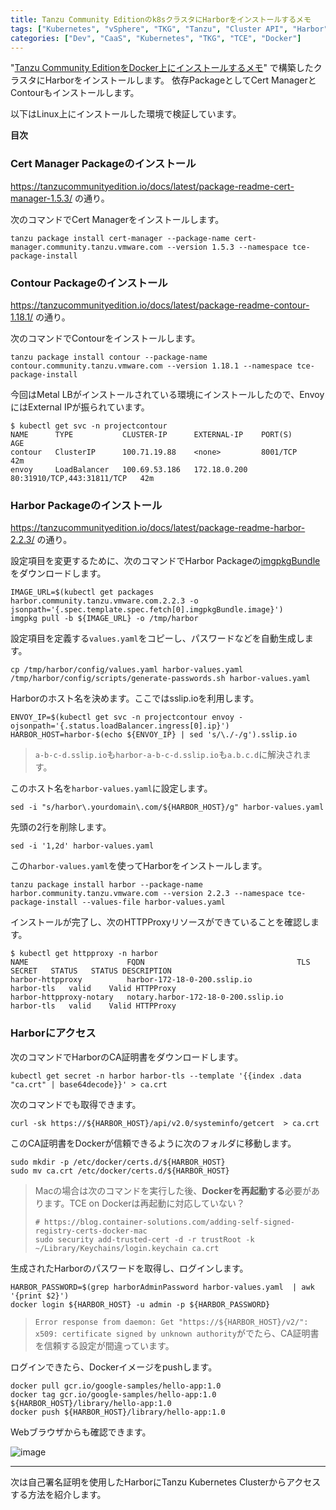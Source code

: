 ```yaml
---
title: Tanzu Community Editionのk8sクラスタにHarborをインストールするメモ
tags: ["Kubernetes", "vSphere", "TKG", "Tanzu", "Cluster API", "Harbor", "TCE", "Docker"]
categories: ["Dev", "CaaS", "Kubernetes", "TKG", "TCE", "Docker"]
---
```


"[Tanzu Community EditionをDocker上にインストールするメモ](/entries/670)" で構築したクラスタにHarborをインストールします。
依存PackageとしてCert ManagerとContourもインストールします。

以下はLinux上にインストールした環境で検証しています。

**目次**
<!-- toc -->

### Cert Manager Packageのインストール

https://tanzucommunityedition.io/docs/latest/package-readme-cert-manager-1.5.3/
の通り。

次のコマンドでCert Managerをインストールします。

```
tanzu package install cert-manager --package-name cert-manager.community.tanzu.vmware.com --version 1.5.3 --namespace tce-package-install
```

### Contour Packageのインストール

https://tanzucommunityedition.io/docs/latest/package-readme-contour-1.18.1/
の通り。

次のコマンドでContourをインストールします。

```
tanzu package install contour --package-name contour.community.tanzu.vmware.com --version 1.18.1 --namespace tce-package-install
```

今回はMetal LBがインストールされている環境にインストールしたので、EnvoyにはExternal IPが振られています。

```
$ kubectl get svc -n projectcontour 
NAME      TYPE           CLUSTER-IP      EXTERNAL-IP    PORT(S)                      AGE
contour   ClusterIP      100.71.19.88    <none>         8001/TCP                     42m
envoy     LoadBalancer   100.69.53.186   172.18.0.200   80:31910/TCP,443:31811/TCP   42m
```

### Harbor Packageのインストール

https://tanzucommunityedition.io/docs/latest/package-readme-harbor-2.2.3/
の通り。

設定項目を変更するために、次のコマンドでHarbor Packageの[imgpkgBundle](https://carvel.dev/imgpkg/docs/latest/)をダウンロードします。

```
IMAGE_URL=$(kubectl get packages harbor.community.tanzu.vmware.com.2.2.3 -o jsonpath='{.spec.template.spec.fetch[0].imgpkgBundle.image}')
imgpkg pull -b ${IMAGE_URL} -o /tmp/harbor
```

設定項目を定義する`values.yaml`をコピーし、パスワードなどを自動生成します。

```
cp /tmp/harbor/config/values.yaml harbor-values.yaml
/tmp/harbor/config/scripts/generate-passwords.sh harbor-values.yaml 
```

Harborのホスト名を決めます。ここではsslip.ioを利用します。

```
ENVOY_IP=$(kubectl get svc -n projectcontour envoy -ojsonpath='{.status.loadBalancer.ingress[0].ip}')
HARBOR_HOST=harbor-$(echo ${ENVOY_IP} | sed 's/\./-/g').sslip.io
```

> `a-b-c-d.sslip.io`も`harbor-a-b-c-d.sslip.io`も`a.b.c.d`に解決されます。

このホスト名を`harbor-values.yaml`に設定します。

```
sed -i "s/harbor\.yourdomain\.com/${HARBOR_HOST}/g" harbor-values.yaml
```

先頭の2行を削除します。

```
sed -i '1,2d' harbor-values.yaml
```

この`harbor-values.yaml`を使ってHarborをインストールします。

```
tanzu package install harbor --package-name harbor.community.tanzu.vmware.com --version 2.2.3 --namespace tce-package-install --values-file harbor-values.yaml
```

インストールが完了し、次のHTTPProxyリソースができていることを確認します。

```
$ kubectl get httpproxy -n harbor 
NAME                      FQDN                                  TLS SECRET   STATUS   STATUS DESCRIPTION
harbor-httpproxy          harbor-172-18-0-200.sslip.io          harbor-tls   valid    Valid HTTPProxy
harbor-httpproxy-notary   notary.harbor-172-18-0-200.sslip.io   harbor-tls   valid    Valid HTTPProxy
```

### Harborにアクセス

次のコマンドでHarborのCA証明書をダウンロードします。

```
kubectl get secret -n harbor harbor-tls --template '{{index .data "ca.crt" | base64decode}}' > ca.crt
```

次のコマンドでも取得できます。
```
curl -sk https://${HARBOR_HOST}/api/v2.0/systeminfo/getcert  > ca.crt
```

このCA証明書をDockerが信頼できるように次のフォルダに移動します。

```
sudo mkdir -p /etc/docker/certs.d/${HARBOR_HOST}
sudo mv ca.crt /etc/docker/certs.d/${HARBOR_HOST}
```

> Macの場合は次のコマンドを実行した後、**Dockerを再起動する**必要があります。TCE on Dockerは再起動に対応していない？
> ```
> # https://blog.container-solutions.com/adding-self-signed-registry-certs-docker-mac
> sudo security add-trusted-cert -d -r trustRoot -k ~/Library/Keychains/login.keychain ca.crt
> ```

生成されたHarborのパスワードを取得し、ログインします。

```
HARBOR_PASSWORD=$(grep harborAdminPassword harbor-values.yaml  | awk '{print $2}')
docker login ${HARBOR_HOST} -u admin -p ${HARBOR_PASSWORD}
```

> `Error response from daemon: Get "https://${HARBOR_HOST}/v2/": x509: certificate signed by unknown authority`がでたら、CA証明書を信頼する設定が間違っています。

ログインできたら、Dockerイメージをpushします。

```
docker pull gcr.io/google-samples/hello-app:1.0
docker tag gcr.io/google-samples/hello-app:1.0 ${HARBOR_HOST}/library/hello-app:1.0
docker push ${HARBOR_HOST}/library/hello-app:1.0
```

Webブラウザからも確認できます。

![image](https://user-images.githubusercontent.com/106908/145577615-bf95722b-6043-43ed-8226-23cb00f045b1.png)

---

次は自己署名証明を使用したHarborにTanzu Kubernetes Clusterからアクセスする方法を紹介します。